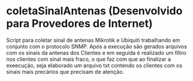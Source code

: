 # coletaSinalAntenas (Desenvolvido para Provedores de Internet)
Script para coletar sinal de antenas Mikrotik e Ubiquiti trabalhando em conjunto com o protocolo SNMP. Após a execução são gerados arquivos com os sinais da antenas dos Clientes e em seguida é realizado um filtro nos clientes com sinal mais fraco, o que faz com que ao finalizar a exeecução, seja elaborado um arquivo txt contendo os clientes com os sinais mais precários que precisam de atenção.
